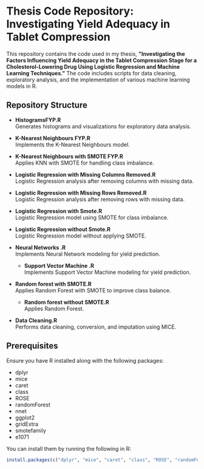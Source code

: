 # Thesis Code Repository: Investigating Yield Adequacy in Tablet Compression

This repository contains the code used in my thesis, **"Investigating the Factors Influencing Yield Adequacy in the Tablet Compression Stage for a Cholesterol-Lowering Drug Using Logistic Regression and Machine Learning Techniques."** The code includes scripts for data cleaning, exploratory analysis, and the implementation of various machine learning models in R.



## Repository Structure

- **HistogramsFYP.R**  
  Generates histograms and visualizations for exploratory data analysis.

- **K-Nearest Neighbours FYP.R**  
  Implements the K-Nearest Neighbours model.

- **K-Nearest Neighbours with SMOTE FYP.R**  
  Applies KNN with SMOTE for handling class imbalance.

- **Logistic Regression with Missing Columns Removed.R**  
  Logistic Regression analysis after removing columns with missing data.

- **Logistic Regression with Missing Rows Removed.R**  
  Logistic Regression analysis after removing rows with missing data.

- **Logistic Regression with Smote.R**  
  Logistic Regression model using SMOTE for class imbalance.

- **Logistic Regression without Smote.R**  
  Logistic Regression model without applying SMOTE.

- **Neural Networks .R**  
  Implements Neural Network modeling for yield prediction.

  - **Support Vector Machine .R**  
  Implements Support Vector Machine modeling for yield prediction.

- **Random forest with SMOTE.R**  
  Applies Random Forest with SMOTE to improve class balance.

  - **Random forest without SMOTE.R**  
  Applies Random Forest.

- **Data Cleaning.R**  
  Performs data cleaning, conversion, and imputation using MICE.

## Prerequisites

Ensure you have R installed along with the following packages:

- dplyr
- mice
- caret
- class
- ROSE
- randomForest
- nnet
- ggplot2
- gridExtra
- smotefamily
- e1071

You can install them by running the following in R:

```r
install.packages(c("dplyr", "mice", "caret", "class", "ROSE", "randomForest", "nnet", "ggplot2", "gridExtra", "smotefamily", "e1071"))
